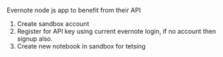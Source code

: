 Evernote node js app to benefit from their API
1. Create sandbox account
2. Register for API key using current evernote login, if no account then signup also.
3. Create new notebook in sandbox for tetsing
